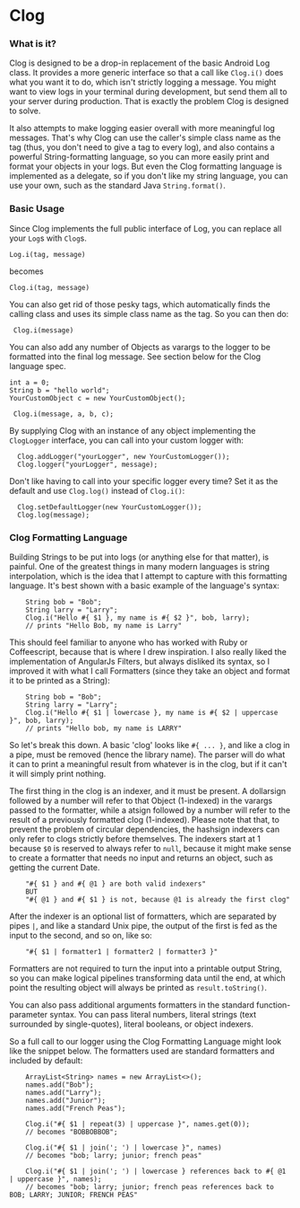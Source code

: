 # Clog

### What is it?
Clog is designed to be a drop-in replacement of the basic Android Log class. It provides a more generic interface so that a call like `Clog.i()` does what you want it to do, which isn't strictly logging a message. You might want to view logs in your terminal during development, but send them all to your server during production. That is exactly the problem Clog is designed to solve.

 It also attempts to make logging easier overall with more meaningful log messages. That's why Clog can use the caller's simple class name as the tag (thus, you don't need to give a tag to every log), and also contains a powerful String-formatting language, so you can more easily print and format your objects in your logs. But even the Clog formatting language is implemented as a delegate, so if you don't like my string language, you can use your own, such as the standard Java `String.format()`.

 ### Basic Usage
 Since Clog implements the full public interface of Log, you can replace all your `Log`s with `Clog`s.

 ```
 Log.i(tag, message)
 ```
 becomes
 ```
 Clog.i(tag, message)
 ```

You can also get rid of those pesky tags, which automatically finds the calling class and uses its simple class name as the tag. So you can then do:

```
 Clog.i(message)
 ```

 You can also add any number of Objects as varargs to the logger to be formatted into the final log message. See section below for the Clog language spec.

 ```
 int a = 0;
 String b = "hello world";
 YourCustomObject c = new YourCustomObject();

  Clog.i(message, a, b, c);
```

By supplying Clog with an instance of any object implementing the `ClogLogger` interface, you can call into your custom logger with:

```
  Clog.addLogger("yourLogger", new YourCustomLogger());
  Clog.logger("yourLogger", message);

```

Don't like having to call into your specific logger every time? Set it as the default and use `Clog.log()` instead of `Clog.i()`:

```
  Clog.setDefaultLogger(new YourCustomLogger());
  Clog.log(message);

```

 ### Clog Formatting Language
 Building Strings to be put into logs (or anything else for that matter), is painful. One of the greatest things in many modern languages is string interpolation, which is the idea that I attempt to capture with this formatting language. It's best shown with a basic example of the language's syntax:

```
    String bob = "Bob";
    String larry = "Larry";
    Clog.i("Hello #{ $1 }, my name is #{ $2 }", bob, larry);
    // prints "Hello Bob, my name is Larry"
```

This should feel familiar to anyone who has worked with Ruby or Coffeescript, because that is where I drew inspiration. I also really liked the implementation of AngularJs Filters, but always disliked its syntax, so I improved it with what I call Formatters (since they take an object and format it to be printed as a String):

```
    String bob = "Bob";
    String larry = "Larry";
    Clog.i("Hello #{ $1 | lowercase }, my name is #{ $2 | uppercase }", bob, larry);
    // prints "Hello bob, my name is LARRY"
```

So let's break this down. A basic 'clog' looks like `#{ ... }`, and like a clog in a pipe, must be removed (hence the library name). The parser will do what it can to print a meaningful result from whatever is in the clog, but if it can't it will simply print nothing.

The first thing in the clog is an indexer, and it must be present. A dollarsign followed by a number will refer to that Object (1-indexed) in the varargs passed to the formatter, while a atsign followed by a number will refer to the result of a previously formatted clog (1-indexed). Please note that that, to prevent the problem of circular dependencies, the hashsign indexers can only refer to clogs strictly before themselves. The indexers start at 1 because `$0` is reserved to always refer to `null`, because it might make sense to create a formatter that needs no input and returns an object, such as getting the current Date.

```
    "#{ $1 } and #{ @1 } are both valid indexers"
    BUT
    "#{ @1 } and #{ $1 } is not, because @1 is already the first clog"

```

After the indexer is an optional list of formatters, which are separated by pipes `|`, and like a standard Unix pipe, the output of the first is fed as the input to the second, and so on, like so:

```
    "#{ $1 | formatter1 | formatter2 | formatter3 }"
```

Formatters are not required to turn the input into a printable output String, so you can make logical pipelines transforming data until the end, at which point the resulting object will always be printed as `result.toString()`.

You can also pass additional arguments formatters in the standard function-parameter syntax. You can pass literal numbers, literal strings (text surrounded by single-quotes), literal booleans, or object indexers.

So a full call to our logger using the Clog Formatting Language might look like the snippet below. The formatters used are standard formatters and included by default:

```
    ArrayList<String> names = new ArrayList<>();
    names.add("Bob");
    names.add("Larry");
    names.add("Junior");
    names.add("French Peas");

    Clog.i("#{ $1 | repeat(3) | uppercase }", names.get(0));
    // becomes "BOBBOBBOB";

    Clog.i("#{ $1 | join('; ') | lowercase }", names)
    // becomes "bob; larry; junior; french peas"

    Clog.i("#{ $1 | join('; ') | lowercase } references back to #{ @1 | uppercase }", names);
    // becomes "bob; larry; junior; french peas references back to BOB; LARRY; JUNIOR; FRENCH PEAS"

```









